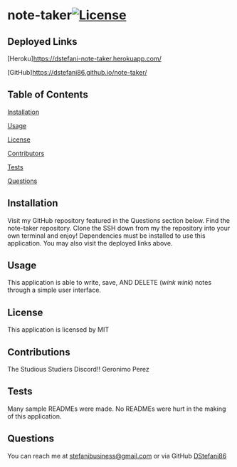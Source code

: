 # note-taker[![License](https://img.shields.io/badge/License-MIT-blue.svg)](http://opensource.org/licenses/MIT)

## Deployed Links

[Heroku]https://dstefani-note-taker.herokuapp.com/

[GitHub]https://dstefani86.github.io/note-taker/

## Table of Contents

[Installation](#installation)

[Usage](#usage)

[License](#license)

[Contributors](#contributions)

[Tests](#tests)

[Questions](#questions)


## Installation
Visit my GitHub repository featured in the Questions section below. Find the note-taker repository. Clone the SSH down from my the repository into your own terminal and enjoy! Dependencies must be installed to use this application. You may also visit the deployed links above.

## Usage
This application is able to write, save, AND DELETE (*wink wink*) notes through a simple user interface. 


## License 
This application is licensed by MIT

## Contributions
The Studious Studiers Discord!!
Geronimo Perez

## Tests
Many sample READMEs were made. No READMEs were hurt in the making of this application.

## Questions
You can reach me at stefanibusiness@gmail.com or via GitHub [DStefani86](https://github.com/DStefani86)